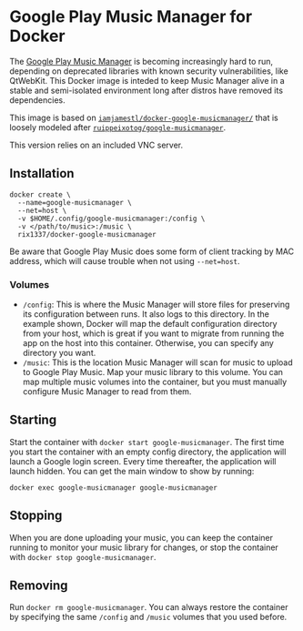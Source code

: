 # Google Play Music Manager for Docker

The [Google Play Music Manager](https://support.google.com/googleplaymusic/answer/1075570?hl=en)
is becoming increasingly hard to run, depending on deprecated libraries with
known security vulnerabilities, like QtWebKit.  This Docker image is inteded to
keep Music Manager alive in a stable and semi-isolated environment long after
distros have removed its dependencies.

This image is based on [`iamjamestl/docker-google-musicmanager/`](https://github.com/iamjamestl/docker-google-musicmanager/) that is loosely modeled after
[`ruippeixotog/google-musicmanager`](https://hub.docker.com/r/ruippeixotog/google-musicmanager/).

This version relies on an included VNC server.
## Installation

```
docker create \
  --name=google-musicmanager \
  --net=host \
  -v $HOME/.config/google-musicmanager:/config \
  -v </path/to/music>:/music \
  rix1337/docker-google-musicmanager
```

Be aware that Google Play Music does some form of client tracking by MAC address, which will cause trouble when not using `--net=host`.

### Volumes

* `/config`: This is where the Music Manager will store files for preserving
  its configuration between runs.  It also logs to this directory.  In the
  example shown, Docker will map the default configuration directory from your
  host, which is great if you want to migrate from running the app on the host
  into this container.  Otherwise, you can specify any directory you want.
* `/music`: This is the location Music Manager will scan for music to upload to
  Google Play Music.  Map your music library to this volume.  You can map
  multiple music volumes into the container, but you must manually configure
  Music Manager to read from them.

## Starting

Start the container with `docker start google-musicmanager`.  The first time
you start the container with an empty config directory, the application will
launch a Google login screen.  Every time thereafter, the application will
launch hidden. You can get the main window to show by
running:

```
docker exec google-musicmanager google-musicmanager
```

## Stopping

When you are done uploading your music, you can keep the container running to
monitor your music library for changes, or stop the container with `docker stop
google-musicmanager`.

## Removing

Run `docker rm google-musicmanager`.  You can always restore the container by
specifying the same `/config` and `/music` volumes that you used before.
